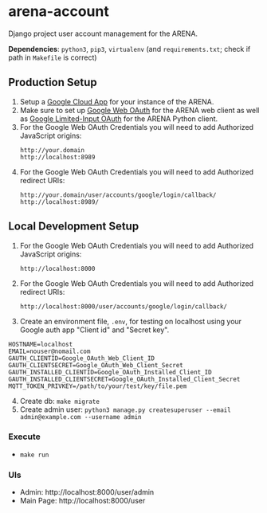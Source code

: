 # arena-account
Django project user account management for the ARENA.

**Dependencies**: `python3`, `pip3`, `virtualenv` (and `requirements.txt`; check if path in `Makefile` is correct)

## Production Setup
1. Setup a [Google Cloud App](https://developers.google.com/identity/protocols/oauth2) for your instance of the ARENA.
2. Make sure to set up [Google Web OAuth](https://developers.google.com/identity/protocols/oauth2/web-server) for the ARENA web client as well as [Google Limited-Input OAuth](https://developers.google.com/identity/protocols/oauth2/limited-input-device) for the ARENA Python client.
3. For the Google Web OAuth Credentials you will need to add Authorized JavaScript origins:
    ```
    http://your.domain
    http://localhost:8989
    ```
4. For the Google Web OAuth Credentials you will need to add Authorized redirect URIs:
    ```
    http://your.domain/user/accounts/google/login/callback/
    http://localhost:8989/
    ```

## Local Development Setup
1. For the Google Web OAuth Credentials you will need to add Authorized JavaScript origins:
    ```
    http://localhost:8000
    ```
2. For the Google Web OAuth Credentials you will need to add Authorized redirect URIs:
    ```
    http://localhost:8000/user/accounts/google/login/callback/
    ```
3. Create an environment file, `.env`, for testing on localhost using your Google auth app "Client id" and "Secret key".
```env
HOSTNAME=localhost
EMAIL=nouser@nomail.com
GAUTH_CLIENTID=Google_OAuth_Web_Client_ID
GAUTH_CLIENTSECRET=Google_OAuth_Web_Client_Secret
GAUTH_INSTALLED_CLIENTID=Google_OAuth_Installed_Client_ID
GAUTH_INSTALLED_CLIENTSECRET=Google_OAuth_Installed_Client_Secret
MQTT_TOKEN_PRIVKEY=/path/to/your/test/key/file.pem
```
4. Create db: ```make migrate```
5. Create admin user: ```python3 manage.py createsuperuser --email admin@example.com --username admin```

### Execute
- ```make run```

### UIs
- Admin: http://localhost:8000/user/admin
- Main Page: http://localhost:8000/user
